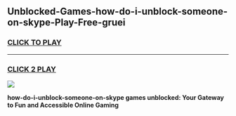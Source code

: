 
## Unblocked-Games-how-do-i-unblock-someone-on-skype-Play-Free-gruei
<h3>
<a href="https://premium76.site?title=how-do-i-unblock-someone-on-skype&ref=23A">CLICK TO PLAY</a></h3>
<hr>

<h3>
<a href="https://premium76.site?title=how-do-i-unblock-someone-on-skype&ref=23A">CLICK 2 PLAY</a>
  
</h3>

<a href="https://premium76.site?title=how-do-i-unblock-someone-on-skype&ref=23A"><img src="https://clearcache.store/games.png"></a>


**how-do-i-unblock-someone-on-skype games unblocked: Your Gateway to Fun and Accessible Online Gaming**
